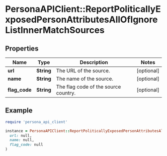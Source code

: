 # PersonaAPIClient::ReportPoliticallyExposedPersonAttributesAllOfIgnoreListInnerMatchSources

## Properties

| Name | Type | Description | Notes |
| ---- | ---- | ----------- | ----- |
| **url** | **String** | The URL of the source. | [optional] |
| **name** | **String** | The name of the source. | [optional] |
| **flag_code** | **String** | The flag code of the source country. | [optional] |

## Example

```ruby
require 'persona_api_client'

instance = PersonaAPIClient::ReportPoliticallyExposedPersonAttributesAllOfIgnoreListInnerMatchSources.new(
  url: null,
  name: null,
  flag_code: null
)
```

